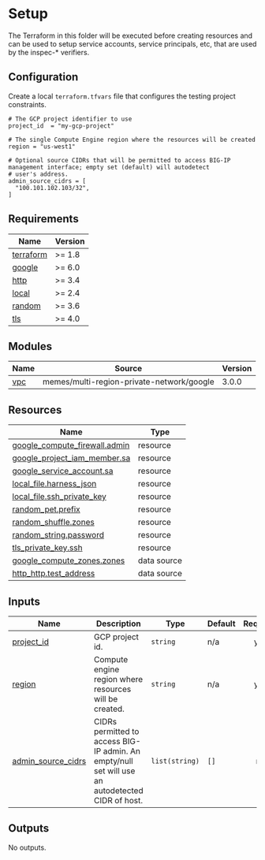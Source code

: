 # Setup

The Terraform in this folder will be executed before creating resources and can
be used to setup service accounts, service principals, etc, that are used by the
inspec-* verifiers.

## Configuration

Create a local `terraform.tfvars` file that configures the testing project
constraints.

```hcl
# The GCP project identifier to use
project_id  = "my-gcp-project"

# The single Compute Engine region where the resources will be created
region = "us-west1"

# Optional source CIDRs that will be permitted to access BIG-IP management interface; empty set (default) will autodetect
# user's address.
admin_source_cidrs = [
  "100.101.102.103/32",
]
```

<!-- markdownlint-disable MD033 MD034 -->
<!-- BEGINNING OF PRE-COMMIT-TERRAFORM DOCS HOOK -->
## Requirements

| Name | Version |
|------|---------|
| <a name="requirement_terraform"></a> [terraform](#requirement\_terraform) | >= 1.8 |
| <a name="requirement_google"></a> [google](#requirement\_google) | >= 6.0 |
| <a name="requirement_http"></a> [http](#requirement\_http) | >= 3.4 |
| <a name="requirement_local"></a> [local](#requirement\_local) | >= 2.4 |
| <a name="requirement_random"></a> [random](#requirement\_random) | >= 3.6 |
| <a name="requirement_tls"></a> [tls](#requirement\_tls) | >= 4.0 |

## Modules

| Name | Source | Version |
|------|--------|---------|
| <a name="module_vpc"></a> [vpc](#module\_vpc) | memes/multi-region-private-network/google | 3.0.0 |

## Resources

| Name | Type |
|------|------|
| [google_compute_firewall.admin](https://registry.terraform.io/providers/hashicorp/google/latest/docs/resources/compute_firewall) | resource |
| [google_project_iam_member.sa](https://registry.terraform.io/providers/hashicorp/google/latest/docs/resources/project_iam_member) | resource |
| [google_service_account.sa](https://registry.terraform.io/providers/hashicorp/google/latest/docs/resources/service_account) | resource |
| [local_file.harness_json](https://registry.terraform.io/providers/hashicorp/local/latest/docs/resources/file) | resource |
| [local_file.ssh_private_key](https://registry.terraform.io/providers/hashicorp/local/latest/docs/resources/file) | resource |
| [random_pet.prefix](https://registry.terraform.io/providers/hashicorp/random/latest/docs/resources/pet) | resource |
| [random_shuffle.zones](https://registry.terraform.io/providers/hashicorp/random/latest/docs/resources/shuffle) | resource |
| [random_string.password](https://registry.terraform.io/providers/hashicorp/random/latest/docs/resources/string) | resource |
| [tls_private_key.ssh](https://registry.terraform.io/providers/hashicorp/tls/latest/docs/resources/private_key) | resource |
| [google_compute_zones.zones](https://registry.terraform.io/providers/hashicorp/google/latest/docs/data-sources/compute_zones) | data source |
| [http_http.test_address](https://registry.terraform.io/providers/hashicorp/http/latest/docs/data-sources/http) | data source |

## Inputs

| Name | Description | Type | Default | Required |
|------|-------------|------|---------|:--------:|
| <a name="input_project_id"></a> [project\_id](#input\_project\_id) | GCP project id. | `string` | n/a | yes |
| <a name="input_region"></a> [region](#input\_region) | Compute engine region where resources will be created. | `string` | n/a | yes |
| <a name="input_admin_source_cidrs"></a> [admin\_source\_cidrs](#input\_admin\_source\_cidrs) | CIDRs permitted to access BIG-IP admin. An empty/null set will use an autodetected CIDR of host. | `list(string)` | `[]` | no |

## Outputs

No outputs.
<!-- END OF PRE-COMMIT-TERRAFORM DOCS HOOK -->
<!-- markdownlint-enable MD033 MD034 -->

